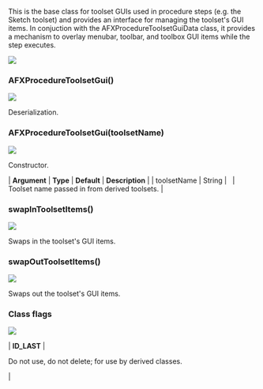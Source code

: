 This is the base class for toolset GUIs used in procedure steps (e.g. the Sketch toolset) and provides an interface for managing the toolset's GUI items. In conjuction with the AFXProcedureToolsetGuiData class, it provides a mechanism to overlay menubar, toolbar, and toolbox GUI items while the step executes.

![](https://help.3ds.com/2023/English/DSSIMULIA_Established/SIMACAERefImages/gui-afxproceduretoolsetgui.png)

### AFXProcedureToolsetGui()  
![](https://help.3ds.com/2023/English/DSSIMULIA_Established/IconsReference/butix_top_wline.png)

Deserialization.

### AFXProcedureToolsetGui(toolsetName)  
![](https://help.3ds.com/2023/English/DSSIMULIA_Established/IconsReference/butix_top_wline.png)

Constructor.

| **Argument** | **Type** | **Default** | **Description** |
| toolsetName | String |   | Toolset name passed in from derived toolsets. |

### swapInToolsetItems()  
![](https://help.3ds.com/2023/English/DSSIMULIA_Established/IconsReference/butix_top_wline.png)

Swaps in the toolset's GUI items.

### swapOutToolsetItems()  
![](https://help.3ds.com/2023/English/DSSIMULIA_Established/IconsReference/butix_top_wline.png)

Swaps out the toolset's GUI items.

### Class flags  
![](https://help.3ds.com/2023/English/DSSIMULIA_Established/IconsReference/butix_top_wline.png)


| **ID_LAST** | 

Do not use, do not delete; for use by derived classes.

 |